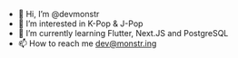 - 👋 Hi, I’m @devmonstr
- 👀 I’m interested in K-Pop & J-Pop
- 🌱 I’m currently learning Flutter, Next.JS and PostgreSQL
- 📫 How to reach me dev@monstr.ing

<!---
devmonstr/devmonstr is a ✨ special ✨ repository because its `README.md` (this file) appears on your GitHub profile.
You can click the Preview link to take a look at your changes.
--->

